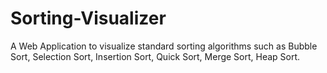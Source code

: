 # Sorting-Visualizer

A Web Application to visualize standard sorting algorithms such as Bubble Sort, Selection Sort, Insertion Sort, Quick Sort, Merge Sort, Heap Sort.
